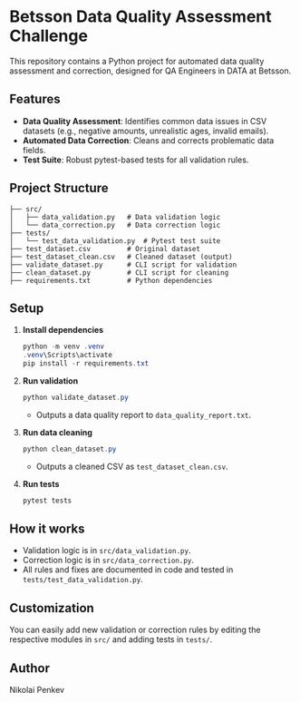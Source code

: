 # Betsson Data Quality Assessment Challenge

This repository contains a Python project for automated data quality assessment and correction, designed for QA Engineers in DATA at Betsson.

## Features
- **Data Quality Assessment**: Identifies common data issues in CSV datasets (e.g., negative amounts, unrealistic ages, invalid emails).
- **Automated Data Correction**: Cleans and corrects problematic data fields.
- **Test Suite**: Robust pytest-based tests for all validation rules.

## Project Structure
```
├── src/
│   ├── data_validation.py   # Data validation logic
│   └── data_correction.py   # Data correction logic
├── tests/
│   └── test_data_validation.py  # Pytest test suite
├── test_dataset.csv         # Original dataset
├── test_dataset_clean.csv   # Cleaned dataset (output)
├── validate_dataset.py      # CLI script for validation
├── clean_dataset.py         # CLI script for cleaning
├── requirements.txt         # Python dependencies
```

## Setup
1. **Install dependencies**
   ```powershell
   python -m venv .venv
   .venv\Scripts\activate
   pip install -r requirements.txt
   ```
2. **Run validation**
   ```powershell
   python validate_dataset.py
   ```
   - Outputs a data quality report to `data_quality_report.txt`.

3. **Run data cleaning**
   ```powershell
   python clean_dataset.py
   ```
   - Outputs a cleaned CSV as `test_dataset_clean.csv`.

4. **Run tests**
   ```powershell
   pytest tests
   ```

## How it works
- Validation logic is in `src/data_validation.py`.
- Correction logic is in `src/data_correction.py`.
- All rules and fixes are documented in code and tested in `tests/test_data_validation.py`.

## Customization
You can easily add new validation or correction rules by editing the respective modules in `src/` and adding tests in `tests/`.

## Author
Nikolai Penkev
